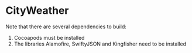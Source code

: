# CityWeather

Note that there are several dependencies to build:

1) Cocoapods must be installed
2) The libraries Alamofire, SwiftyJSON and Kingfisher need to be installed


